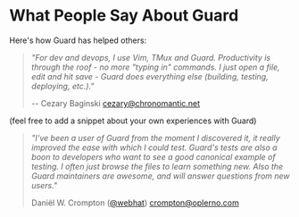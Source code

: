 # What People Say About Guard

Here's how Guard has helped others:

> *"For dev and devops, I use Vim, TMux and Guard. Productivity is through the roof - no more "typing in" commands. I just open a file, edit and hit save - Guard does everything else (building, testing, deploying, etc.)."*
>
> -- Cezary Baginski <cezary@chronomantic.net>

(feel free to add a snippet about your own experiences with Guard)

> *"I've been a user of Guard from the moment I discovered it, it really improved the ease with which I could test. Guard's tests are also a boon to developers who want to see a good canonical example of testing. I often just browse the files to learn something new. Also the Guard maintainers are awesome, and will answer questions from new users."*
>
> Daniël W. Crompton ([@webhat](https://github.com/webhat)) <crompton@oplerno.com>